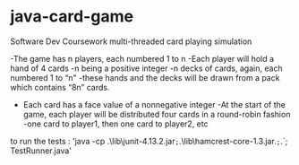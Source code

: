 # java-card-game
Software Dev Coursework
multi-threaded card playing simulation

-The game has n players, each numbered 1 to n
-Each player will hold a hand of 4 cards
-n being a positive integer
-n decks of cards, again, each numbered 1 to “n"
-these hands and the decks will be drawn from a pack which contains “8n” cards.
- Each card has a face value of a nonnegative integer
-At the start of the game, each player will be distributed four cards in a round-robin fashion
-one card to player1, then one card to player2,
etc

to run the tests : 'java -cp .\lib\junit-4.13.2.jar`;`.\lib\hamcrest-core-1.3.jar.`;`.`; TestRunner.java'
